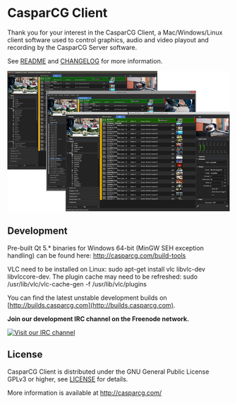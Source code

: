 # CasparCG Client
Thank you for your interest in the CasparCG Client, a Mac/Windows/Linux client 
software used to control graphics, audio and video playout and recording
by the CasparCG Server software.

See [README](README?raw=true) and [CHANGELOG](CHANGELOG?raw=true) for more information.

<p align="center"><img src="/src/Widgets/Images/Clients.png"></p>

## Development
Pre-built Qt 5.* binaries for Windows 64-bit (MinGW SEH exception handling) can be found here: http://casparcg.com/build-tools

VLC need to be installed on Linux: sudo apt-get install vlc libvlc-dev libvlccore-dev. The plugin cache may need to be refreshed: sudo /usr/lib/vlc/vlc-cache-gen -f /usr/lib/vlc/plugins

You can find the latest unstable development builds on [http://builds.casparcg.com](http://builds.casparcg.com).

**Join our development IRC channel on the Freenode network.**

[![Visit our IRC channel](https://kiwiirc.com/buttons/sinisalo.freenode.net/CasparCG.png)](https://kiwiirc.com/client/sinisalo.freenode.net/?nick=Guest|?#CasparCG)

## License
CasparCG Client is distributed under the GNU General Public License GPLv3 or
higher, see [LICENSE](LICENSE?raw=true) for details.

More information is available at http://casparcg.com/
